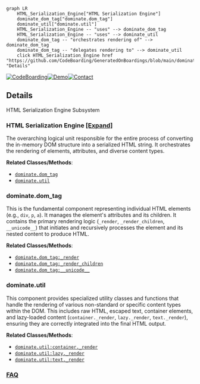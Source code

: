 ```mermaid
graph LR
    HTML_Serialization_Engine["HTML Serialization Engine"]
    dominate_dom_tag["dominate.dom_tag"]
    dominate_util["dominate.util"]
    HTML_Serialization_Engine -- "uses" --> dominate_dom_tag
    HTML_Serialization_Engine -- "uses" --> dominate_util
    dominate_dom_tag -- "orchestrates rendering of" --> dominate_dom_tag
    dominate_dom_tag -- "delegates rendering to" --> dominate_util
    click HTML_Serialization_Engine href "https://github.com/CodeBoarding/GeneratedOnBoardings/blob/main/dominate/HTML_Serialization_Engine.md" "Details"
```

[![CodeBoarding](https://img.shields.io/badge/Generated%20by-CodeBoarding-9cf?style=flat-square)](https://github.com/CodeBoarding/GeneratedOnBoardings)[![Demo](https://img.shields.io/badge/Try%20our-Demo-blue?style=flat-square)](https://www.codeboarding.org/demo)[![Contact](https://img.shields.io/badge/Contact%20us%20-%20contact@codeboarding.org-lightgrey?style=flat-square)](mailto:contact@codeboarding.org)

## Details

HTML Serialization Engine Subsystem

### HTML Serialization Engine [[Expand]](./HTML_Serialization_Engine.md)
The overarching logical unit responsible for the entire process of converting the in-memory DOM structure into a serialized HTML string. It orchestrates the rendering of elements, attributes, and diverse content types.


**Related Classes/Methods**:

- <a href="https://github.com/Knio/dominate/blob/master/dominate/dom_tag.py" target="_blank" rel="noopener noreferrer">`dominate.dom_tag`</a>
- <a href="https://github.com/Knio/dominate/blob/master/dominate/util.py" target="_blank" rel="noopener noreferrer">`dominate.util`</a>


### dominate.dom_tag
This is the fundamental component representing individual HTML elements (e.g., `div`, `p`, `a`). It manages the element's attributes and its children. It contains the primary rendering logic (`_render`, `_render_children`, `__unicode__`) that initiates and recursively processes the element and its nested content to produce HTML.


**Related Classes/Methods**:

- <a href="https://github.com/Knio/dominate/blob/master/dominate/dom_tag.py" target="_blank" rel="noopener noreferrer">`dominate.dom_tag:_render`</a>
- <a href="https://github.com/Knio/dominate/blob/master/dominate/dom_tag.py" target="_blank" rel="noopener noreferrer">`dominate.dom_tag:_render_children`</a>
- <a href="https://github.com/Knio/dominate/blob/master/dominate/dom_tag.py" target="_blank" rel="noopener noreferrer">`dominate.dom_tag:__unicode__`</a>


### dominate.util
This component provides specialized utility classes and functions that handle the rendering of various non-standard or specific content types within the DOM. This includes raw HTML, escaped text, container elements, and lazy-loaded content (`container._render`, `lazy._render`, `text._render`), ensuring they are correctly integrated into the final HTML output.


**Related Classes/Methods**:

- <a href="https://github.com/Knio/dominate/blob/master/dominate/util.py" target="_blank" rel="noopener noreferrer">`dominate.util:container._render`</a>
- <a href="https://github.com/Knio/dominate/blob/master/dominate/util.py" target="_blank" rel="noopener noreferrer">`dominate.util:lazy._render`</a>
- <a href="https://github.com/Knio/dominate/blob/master/dominate/util.py" target="_blank" rel="noopener noreferrer">`dominate.util:text._render`</a>




### [FAQ](https://github.com/CodeBoarding/GeneratedOnBoardings/tree/main?tab=readme-ov-file#faq)